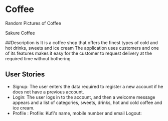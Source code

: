 # Coffee
Random Pictures of Coffee


Sakure Coffee 

##Description is It is a coffee shop that offers the finest types of cold and hot drinks, sweets and ice cream
The application uses customers and one of its features makes it easy for the customer to request delivery at the required time without bothering 








## User Stories 

- Signup: The user enters the data required to register a new account if he does not have a previous account.
- Login: The user logs in to the account, and then a welcome message appears and a list of categories, sweets, drinks, hot and cold coffee and ice cream.
- Profile : Profile: Kufi's name, mobile number and email
Logout:     

